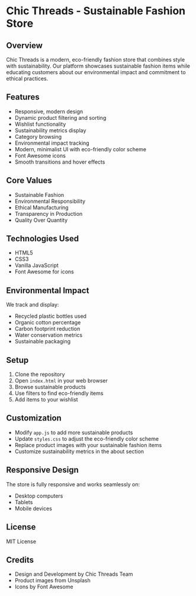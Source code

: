 # Chic Threads - Sustainable Fashion Store

## Overview
Chic Threads is a modern, eco-friendly fashion store that combines style with sustainability. Our platform showcases sustainable fashion items while educating customers about our environmental impact and commitment to ethical practices.

## Features
- Responsive, modern design
- Dynamic product filtering and sorting
- Wishlist functionality
- Sustainability metrics display
- Category browsing
- Environmental impact tracking
- Modern, minimalist UI with eco-friendly color scheme
- Font Awesome icons
- Smooth transitions and hover effects

## Core Values
- Sustainable Fashion
- Environmental Responsibility
- Ethical Manufacturing
- Transparency in Production
- Quality Over Quantity

## Technologies Used
- HTML5
- CSS3
- Vanilla JavaScript
- Font Awesome for icons

## Environmental Impact
We track and display:
- Recycled plastic bottles used
- Organic cotton percentage
- Carbon footprint reduction
- Water conservation metrics
- Sustainable packaging

## Setup
1. Clone the repository
2. Open `index.html` in your web browser
3. Browse sustainable products
4. Use filters to find eco-friendly items
5. Add items to your wishlist

## Customization
- Modify `app.js` to add more sustainable products
- Update `styles.css` to adjust the eco-friendly color scheme
- Replace product images with your sustainable fashion items
- Customize sustainability metrics in the about section

## Responsive Design
The store is fully responsive and works seamlessly on:
- Desktop computers
- Tablets
- Mobile devices

## License
MIT License

## Credits
- Design and Development by Chic Threads Team
- Product images from Unsplash
- Icons by Font Awesome
